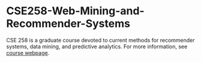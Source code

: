 # CSE258-Web-Mining-and-Recommender-Systems
CSE 258 is a graduate course devoted to current methods for recommender systems, data mining, and predictive analytics. For more information, see [course webpage](https://cseweb.ucsd.edu/classes/fa21/cse258-b/).
